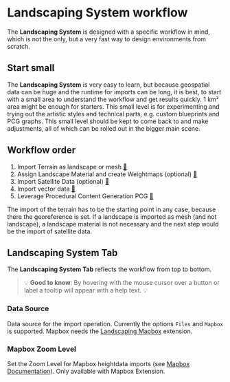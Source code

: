 # Landscaping System workflow

The __Landscaping System__ is designed with a specific workflow in mind, which is not the only, but a very fast way to design environments from scratch.

## Start small

The __Landscaping System__ is very easy to learn, but because geospatial data can be huge and the runtime for imports can be long, it is best, to start with a small area to understand the workflow and get results quickly. 1 km² area might be enough for starters. This small level is for experimenting and trying out the artistic styles and technical parts, e.g. custom blueprints and PCG graphs. This small level should be kept to come back to and make adjustments, all of which can be rolled out in the bigger main scene.

## Workflow order

1. Import Terrain as landscape or mesh [🔗](heights.md)
2. Assign Landscape Material and create Weightmaps (optional) [🔗](landcover.md)
3. Import Satellite Data (optional) [🔗](satellite.md)
4. Import vector data [🔗](props.md)
5. Leverage Procedural Content Generation PCG [🔗](vegetation.md)

The import of the terrain has to be the starting point in any case, because there the georeference is set. If a landscape is imported as mesh (and not landscape), a landscape material is not necessary and the next step would be the import of satellite data.

## Landscaping System Tab

The __Landscaping System Tab__ reflects the workflow from top to bottom.
> :bulb: __Good to know__: By hovering with the mouse cursor over a button or label a tooltip will appear with a help text. :bulb:

### Data Source

Data source for the import operation. Currently the options `Files` and `Mapbox` is supported. Mapbox needs the [Landscaping Mapbox](https://unrealassetstore.com/product/landscaping-mapbox) extension.

### Mapbox Zoom Level

Set the Zoom Level for Mapbox heightdata imports (see [Mapbox Documentation](mapbox.md)). Only available with Mapbox Extension.